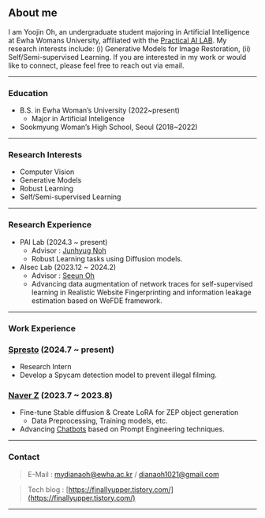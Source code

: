 ## About me
  
I am Yoojin Oh, an undergraduate student majoring in Artificial Intelligence at Ewha Womans University, affiliated with the [Practical AI LAB](https://pai.ewha.ac.kr/). My research interests include: (i) Generative Models for Image Restoration, (ii) Self/Semi-supervised Learning. If you are interested in my work or would like to connect, please feel free to reach out via email.  

---

### Education

- B.S. in Ewha Woman’s University (2022~present)
    - Major in Artificial Inteligence
- Sookmyung Woman’s High School, Seoul (2018~2022)

---

### Research Interests

- Computer Vision
- Generative Models
- Robust Learning
- Self/Semi-supervised Learning

---

### Research Experience

- PAI Lab (2024.3 ~ present)
    - Advisor : [Junhyug Noh](https://scholar.google.com/citations?user=VJgEpXEAAAAJ)
    - Robust Learning tasks using Diffusion models.
- AIsec Lab (2023.12 ~ 2024.2)
    - Advisor : [Seeun Oh](https://scholar.google.com/citations?user=g7-iArAAAAAJ&hl=ko)
    - Advancing data augmentation of network traces for self-supervised learning in Realistic Website Fingerprinting and information leakage estimation based on WeFDE framework.

---

### Work Experience
### [Spresto](https://www.spresto.net/) (2024.7 ~ present)
- Research Intern 
- Develop a Spycam detection model to prevent illegal filming.
### [Naver Z](https://naverz-corp.com/) (2023.7 ~ 2023.8)

- Fine-tune Stable diffusion & Create LoRA for ZEP object generation
    - Data Preprocessing, Training models, etc.
- Advancing [Chatbots](https://www.aitown.app/) based on Prompt Engineering techniques.

---

### Contact

> E-Mail : [mydianaoh@ewha.ac.kr](mailto:mydianaoh@ewha.ac.kr) / [dianaoh1021@gmail.com](mailto:dianaoh1021@gmail.com)
> 

> Tech blog : [https://finallyupper.tistory.com/](https://finallyupper.tistory.com/)
>

---
